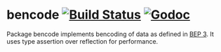 # bencode [![Build Status](https://api.travis-ci.org/chihaya/bencode.svg?branch=master)](https://travis-ci.org/chihaya/bencode) [![Godoc](http://img.shields.io/badge/godoc-reference-brightgreen.svg)](http://godoc.org/github.com/chihaya/bencode)

Package bencode implements bencoding of data as defined in [BEP 3][].
It uses type assertion over reflection for performance.

[BEP 3]: http://www.bittorrent.org/beps/bep_0003.html
